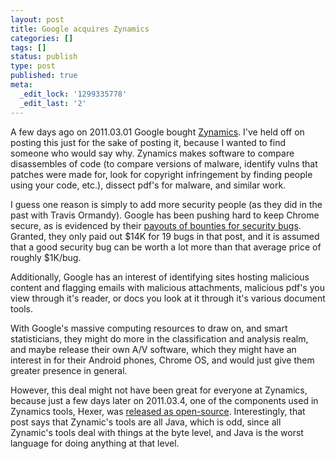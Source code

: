 ```yaml
---
layout: post
title: Google acquires Zynamics
categories: []
tags: []
status: publish
type: post
published: true
meta:
  _edit_lock: '1299335778'
  _edit_last: '2'
---
```

A few days ago on 2011.03.01 Google bought <a href="zynamics.com">Zynamics</a>.  I've held off on posting this just for the sake of posting it, because I wanted to find someone who would say why.  Zynamics makes software to compare disassembles of code (to compare versions of malware, identify vulns that patches were made for, look for copyright infringement by finding people using your code, etc.), dissect pdf's for malware, and similar work.

I guess one reason is simply to add more security people (as they did in the past with Travis Ormandy).  Google has been pushing hard to keep Chrome secure, as is evidenced by their <a href="https://threatpost.com/en_us/blogs/google-fixes-19-bugs-chrome-pays-14k-bug-bounties-030111">payouts of bounties for security bugs</a>.  Granted, they only paid out $14K for 19 bugs in that post, and it is assumed that a good security bug can be worth a lot more than that average price of roughly $1K/bug.

Additionally, Google has an interest of identifying sites hosting malicious content and flagging emails with malicious attachments, malicious pdf's you view through it's reader, or docs you look at it through it's various document tools.

With Google's massive computing resources to draw on, and smart statisticians, they might do more in the classification and analysis realm, and maybe release their own A/V software, which they might have an interest in for their Android phones, Chrome OS, and would just give them greater presence in general.

However, this deal might not have been great for everyone at Zynamics, because just a few days later on 2011.03.4, one of the components used in Zynamics tools, Hexer, was <a href="http://www.the-interweb.com/serendipity/index.php?/archives/131-Release-of-JHexView-1.0.html">released as open-source</a>.  Interestingly, that post says that Zynamic's tools are all Java, which is odd, since all Zynamic's tools deal with things at the byte level, and Java is the worst language for doing anything at that level.
